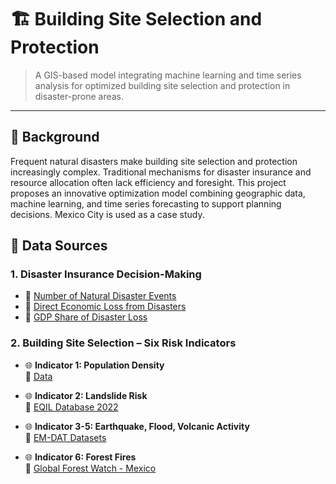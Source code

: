 # 🏗️ Building Site Selection and Protection  

> A GIS-based model integrating machine learning and time series analysis for optimized building site selection and protection in disaster-prone areas.

---

## 📖 Background

Frequent natural disasters make building site selection and protection increasingly complex. Traditional mechanisms for disaster insurance and resource allocation often lack efficiency and foresight. This project proposes an innovative optimization model combining geographic data, machine learning, and time series forecasting to support planning decisions. Mexico City is used as a case study.

## 📁 Data Sources

### 1. **Disaster Insurance Decision-Making**
- 📂 [Number of Natural Disaster Events](https://ourworldindata.org/grapher/number-of-natural-disaster-events)
- 📂 [Direct Economic Loss from Disasters](https://ourworldindata.org/grapher/direct-economic-loss-attributed-to-disasters)
- 📂 [GDP Share of Disaster Loss](https://ourworldindata.org/explorers/natural-disasters?tab=map&time=2020&Disaster+Type=All+disasters&Impact=Economic+damages+%28%25+GDP%29&Timespan=Decadal+average&Per+capita=false&country=~OWID_WRL)

### 2. **Building Site Selection – Six Risk Indicators**
- 🌐 **Indicator 1: Population Density**  
  📎 [Data](https://ourworldindata.org/explorers/population-and-demography?indicator=Population+density&Sex=Both+sexes&Age=Total&Projection+scenario=None&country=CHN~IND~USA~IDN~PAK~NGA~BRA~JPN)

- 🌐 **Indicator 2: Landslide Risk**  
  📎 [EQIL Database 2022](https://www.sciencebase.gov/catalog/item/614512b3d34e0df5fb95b5f9->SSNMX_catalogo_19900501_20250501)

- 🌐 **Indicator 3-5: Earthquake, Flood, Volcanic Activity**  
  📎 [EM-DAT Datasets](https://www.emdat.be/)

- 🌐 **Indicator 6: Forest Fires**  
  📎 [Global Forest Watch - Mexico](https://www.globalforestwatch.org/dashboards/country/MEX/?category=fires&location=WyJjb3VudHJ5IiwiTUVYIl0%3D)



